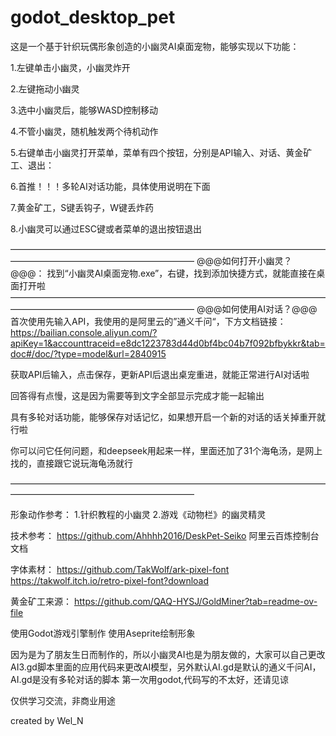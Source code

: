 # godot_desktop_pet

这是一个基于针织玩偶形象创造的小幽灵AI桌面宠物，能够实现以下功能：

1.左键单击小幽灵，小幽灵炸开

2.左键拖动小幽灵

3.选中小幽灵后，能够WASD控制移动

4.不管小幽灵，随机触发两个待机动作

5.右键单击小幽灵打开菜单，菜单有四个按钮，分别是API输入、对话、黄金矿工、退出：

6.首推！！！多轮AI对话功能，具体使用说明在下面

7.黄金矿工，S键丢钩子，W键丢炸药

8.小幽灵可以通过ESC键或者菜单的退出按钮退出


—————————————————————————————————————————————————————————
@@@如何打开小幽灵？@@@：
找到“小幽灵AI桌面宠物.exe”，右键，找到添加快捷方式，就能直接在桌面打开啦
—————————————————————————————————————————————————————————
@@@如何使用AI对话？@@@
首次使用先输入API，我使用的是阿里云的”通义千问“，下方文档链接：
https://bailian.console.aliyun.com/?apiKey=1&accounttraceid=e8dc1223783d44d0bf4bc04b7f092bfbykkr&tab=doc#/doc/?type=model&url=2840915

获取API后输入，点击保存，更新API后退出桌宠重进，就能正常进行AI对话啦

回答得有点慢，这是因为需要等到文字全部显示完成才能一起输出

具有多轮对话功能，能够保存对话记忆，如果想开启一个新的对话的话关掉重开就行啦

你可以问它任何问题，和deepseek用起来一样，里面还加了31个海龟汤，是网上找的，直接跟它说玩海龟汤就行

—————————————————————————————————————————————————————————

形象动作参考：
1.针织教程的小幽灵
2.游戏《动物栏》的幽灵精灵

技术参考：
https://github.com/Ahhhh2016/DeskPet-Seiko
阿里云百炼控制台文档

字体素材：
https://github.com/TakWolf/ark-pixel-font
https://takwolf.itch.io/retro-pixel-font?download

黄金矿工来源：
https://github.com/QAQ-HYSJ/GoldMiner?tab=readme-ov-file

使用Godot游戏引擎制作
使用Aseprite绘制形象

因为是为了朋友生日而制作的，所以小幽灵AI也是为朋友做的，大家可以自己更改AI3.gd脚本里面的应用代码来更改AI模型，另外默认AI.gd是默认的通义千问AI，AI.gd是没有多轮对话的脚本
第一次用godot,代码写的不太好，还请见谅

仅供学习交流，非商业用途

created by Wel_N
